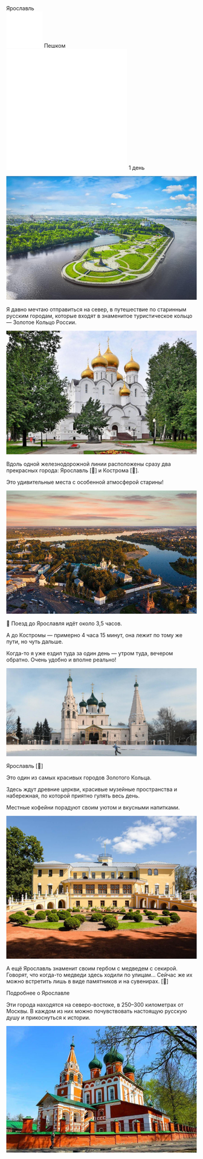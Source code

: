 <link rel="stylesheet" href="../assets-custom/css/style-markdown.css">
<div class="cover-container" style="background-image: url('yaroslavl.jpg'); background-position-y: 80%;">
	<div class="cover-text">
		<div class="cover-title">
            Ярославль
        </div>
		<div class="cover-description">
			<div>
                <img class="cover-icon" src="../assets-custom/icon-footsteps.png" loading="lazy" alt="" />
                <span>Пешком</span>
            </div>
            <div>
                <img class="cover-icon" loading="lazy" src="../assets-custom/icon-time.png" alt=""  />
                <span>1 день</span>
            </div>
		</div>
	</div>
</div>

<div id="map"></div>

![photo_2025-03-14 19.00.27.jpeg](imgs/photo_2025-03-14%2019.00.27.jpeg)

Я давно мечтаю отправиться на север, в путешествие по старинным русским городам, которые входят в знаменитое туристическое кольцо — Золотое Кольцо России.

![photo_2025-03-14 19.00.28.jpeg](imgs/photo_2025-03-14%2019.00.28.jpeg)

Вдоль одной железнодорожной линии расположены сразу два прекрасных города: Ярославль [🐻] и Кострома [🧀].

Это удивительные места с особенной атмосферой старины!



![photo_2025-03-14 19.00.29.jpeg](imgs/photo_2025-03-14%2019.00.29.jpeg)

🚂 Поезд до Ярославля идёт около 3,5 часов.

А до Костромы — примерно 4 часа 15 минут, она лежит по тому же пути, но чуть дальше.

Когда-то я уже ездил туда за один день — утром туда, вечером обратно. Очень удобно и вполне реально!


![photo_2025-03-14 19.00.34.jpeg](imgs/photo_2025-03-14%2019.00.34.jpeg)


Ярославль [🐻]

Это один из самых красивых городов Золотого Кольца.

Здесь ждут древние церкви, красивые музейные пространства и набережная, по которой приятно гулять весь день.

Местные кофейни порадуют своим уютом и вкусными напитками.

![photo_2025-03-14 19.00.32.jpeg](imgs/photo_2025-03-14%2019.00.32.jpeg)


А ещё Ярославль знаменит своим гербом с медведем с секирой. Говорят, что когда-то медведи здесь ходили по улицам… Сейчас же их можно встретить лишь в виде памятников и на сувенирах.
[🐻]

Подробнее о Ярославле



Эти города находятся на северо-востоке, в 250–300 километрах от Москвы.
В каждом из них можно почувствовать настоящую русскую душу и прикоснуться к истории.



![photo_2025-03-14 19.00.30.jpeg](imgs/photo_2025-03-14%2019.00.30.jpeg)





<link href="https://api.mapbox.com/mapbox-gl-js/v3.10.0/mapbox-gl.css" rel="stylesheet">
<script src="https://api.mapbox.com/mapbox-gl-js/v3.10.0/mapbox-gl.js"></script>
<script src="https://cdn.jsdelivr.net/npm/js-yaml@4.1.0/dist/js-yaml.min.js"></script>
<script src="../assets-custom/js/cozy-journey.js"></script>
<script>architectMap({
    tracks: [
        {path: 'yaroslavl-bus.gpx', color: 'blue'},
        {path: 'yaroslavl-hike.gpx'}], 
    points: 'points.yaml',
    zoom: 5.2,
    center: [37.53430, 55.48873],
    fitDuration: 9000,
    fitMaxzoom: 12
});
</script>